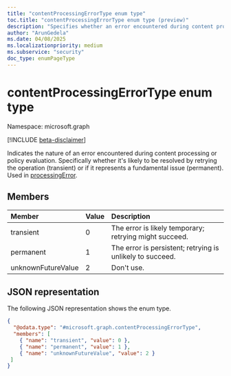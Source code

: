 ```yaml
---
title: "contentProcessingErrorType enum type"
toc.title: "contentProcessingErrorType enum type (preview)"
description: "Specifies whether an error encountered during content processing is transient or permanent."
author: "ArunGedela"
ms.date: 04/08/2025
ms.localizationpriority: medium
ms.subservice: "security"
doc_type: enumPageType
---
```


# contentProcessingErrorType enum type

Namespace: microsoft.graph

[!INCLUDE [beta-disclaimer](../../includes/beta-disclaimer.md)]

Indicates the nature of an error encountered during content processing or policy evaluation. Specifically whether it's likely to be resolved by retrying the operation (transient) or if it represents a fundamental issue (permanent). Used in [processingError](../resources/processingerror.md).

## Members

| Member             | Value | Description                                                |
| :----------------- | :---- | :--------------------------------------------------------- |
| transient          | 0     | The error is likely temporary; retrying might succeed.     |
| permanent          | 1     | The error is persistent; retrying is unlikely to succeed. |
| unknownFutureValue | 2     | Don't use. |

## JSON representation

The following JSON representation shows the enum type.
<!-- {
  "blockType": "resource",
  "@odata.type": "microsoft.graph.contentProcessingErrorType"
}-->
``` json
{
  "@odata.type": "#microsoft.graph.contentProcessingErrorType",
  "members": [
    { "name": "transient", "value": 0 },
    { "name": "permanent", "value": 1 },
    { "name": "unknownFutureValue", "value": 2 }
 ]
}
```

